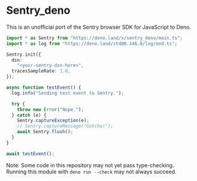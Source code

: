 # Sentry_deno

This is an unofficial port of the Sentry browser SDK for JavaScript to Deno.

```ts
import * as Sentry from "https://deno.land/x/sentry_deno/main.ts";
import * as log from "https://deno.land/std@0.146.0/log/mod.ts";

Sentry.init({
  dsn:
    "<your-sentry-dsn-here>",
  tracesSampleRate: 1.0,
});

async function testEvent() {
  log.info("Sending test event to Sentry.");

  try {
    throw new Error("Nope.");
  } catch (e) {
    Sentry.captureException(e);
    // Sentry.captureMessage("Gotcha!");
    await Sentry.flush();
  }
}

await testEvent();
```

Note: Some code in this repository may not yet pass type-checking. Running this module with `deno run --check` may not always succeed.
